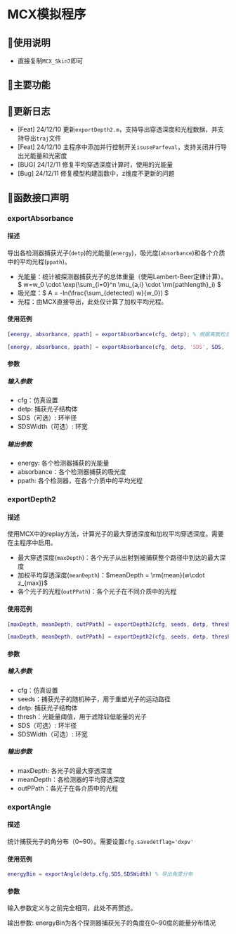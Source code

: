 # MCX模拟程序

## 🤖使用说明

- 直接复制`MCX_Skin7`即可

## 🔨主要功能



## 🚀更新日志

- [Feat] 24/12/10 更新`exportDepth2.m`，支持导出穿透深度和光程数据，并支持导出`traj`文件
- [Feat] 24/12/10 主程序中添加并行控制开关`isuseParfeval`，支持关闭并行导出光能量和光密度
- [BUG] 24/12/11 修复平均穿透深度计算时，使用的光能量
- [Bug] 24/12/11 修复模型构建函数中，z维度不更新的问题

## 👾函数接口声明

### exportAbsorbance

#### 描述

导出各检测器捕获光子(`detp`)的光能量(`energy`)，吸光度(`absorbance`)和各个介质中的平均光程(`ppath`)。

- 光能量：统计被探测器捕获光子的总体重量（使用Lambert-Beer定律计算）。$ w=w_0 \cdot \exp(\sum_{i=0}^n \mu_{a,i} \cdot \rm{pathlength}_i) $
- 吸光度：$ A = -ln(\frac{\sum_{detected} w}{w_0}) $
- 光程：由MCX直接导出，此处仅计算了加权平均光程。

#### 使用范例

```matlab
[energy, absorbance, ppath] = exportAbsorbance(cfg, detp); % 根据离散检测器导出光能量，吸光度和光程

[energy, absorbance, ppath] = exportAbsorbance(cfg, detp, 'SDS', SDS, 'SDSWidth' SDSWidth); % 根据光子出射位置，计算环形检测器的光能量，吸光度和光程
```

#### 参数

##### 输入参数

- cfg：仿真设置
- detp: 捕获光子结构体
- SDS（可选）: 环半径
- SDSWidth（可选）: 环宽

##### 输出参数

- energy: 各个检测器捕获的光能量
- absorbance：各个检测器捕获的吸光度
- ppath: 各个检测器，在各个介质中的平均光程

### exportDepth2

#### 描述

使用MCX中的replay方法，计算光子的最大穿透深度和加权平均穿透深度。需要在主程序中启用。

- 最大穿透深度(`maxDepth`)：各个光子从出射到被捕获整个路径中到达的最大深度
- 加权平均穿透深度(`meanDepth`)：$meanDepth = \rm{mean}(w\cdot z_{max})$
- 各个光子的光程(`outPPath`)：各个光子在不同介质中的光程

#### 使用范例

```Matlab
[maxDepth, meanDepth, outPPath] = exportDepth2(cfg, seeds, detp, thresh);	% 计算离散检测器的深度

[maxDepth, meanDepth, outPPath] = exportDepth2(cfg, seeds, detp, thresh, 'SDS', SDS, 'width', SDSWidth);	% 计算环形检测器的深度
```

#### 参数

##### 输入参数

- cfg：仿真设置
- seeds：捕获光子的随机种子，用于重塑光子的运动路径
- detp: 捕获光子结构体
- thresh：光能量阈值，用于滤除较低能量的光子
- SDS（可选）: 环半径
- SDSWidth（可选）: 环宽

##### 输出参数

- maxDepth: 各光子的最大穿透深度
- meanDepth：各检测器的平均穿透深度
- outPPath：各光子在各介质中的光程

### exportAngle

#### 描述

统计捕获光子的角分布（0~90）。需要设置```cfg.savedetflag='dxpv'```

#### 使用范例

```Matlab
energyBin = exportAngle(detp,cfg,SDS,SDSWidth) % 导出角度分布
```

#### 参数

输入参数定义与之前完全相同，此处不再赘述。

输出参数: energyBin为各个探测器捕获光子的角度在0~90度的能量分布情况
